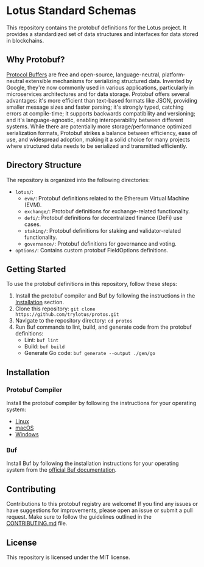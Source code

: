 # Lotus Standard Schemas 

This repository contains the protobuf definitions for the Lotus project. It provides a standardized set of data structures and interfaces for data stored in blockchains.

## Why Protobuf?
[Protocol Buffers](https://protobuf.dev/) are free and open-source, language-neutral, platform-neutral extensible mechanisms for serializing structured data. Invented by Google, they're now commonly used in various applications, particularly in microservices architectures and for data storage. Protobuf offers several advantages: it's more efficient than text-based formats like JSON, providing smaller message sizes and faster parsing; it's strongly typed, catching errors at compile-time; it supports backwards compatibility and versioning; and it's language-agnostic, enabling interoperability between different systems. While there are potentially more storage/performance optimized serialization formats, Protobuf strikes a balance between efficiency, ease of use, and widespread adoption, making it a solid choice for many projects where structured data needs to be serialized and transmitted efficiently. 

## Directory Structure

The repository is organized into the following directories:

- `lotus/`:
  - `evm/`: Protobuf definitions related to the Ethereum Virtual Machine (EVM).
  - `exchange/`: Protobuf definitions for exchange-related functionality.
  - `defi/`: Protobuf definitions for decentralized finance (DeFi) use cases.
  - `staking/`: Protobuf definitions for staking and validator-related functionality.
  - `governance/`: Protobuf definitions for governance and voting.
- `options/`: Contains custom protobuf FieldOptions definitions.

## Getting Started

To use the protobuf definitions in this repository, follow these steps:

1. Install the protobuf compiler and Buf by following the instructions in the [Installation](#installation) section.
2. Clone this repository: `git clone https://github.com/trylotus/protos.git`
3. Navigate to the repository directory: `cd protos`
4. Run Buf commands to lint, build, and generate code from the protobuf definitions:
   - Lint: `buf lint`
   - Build: `buf build`
   - Generate Go code: `buf generate --output ./gen/go`

## Installation

### Protobuf Compiler

Install the protobuf compiler by following the instructions for your operating system:
- [Linux](https://grpc.io/docs/protoc-installation/#install-using-apt-get-on-linux)
- [macOS](https://grpc.io/docs/protoc-installation/#install-using-homebrew-on-macos)
- [Windows](https://grpc.io/docs/protoc-installation/#install-on-windows)

### Buf

Install Buf by following the installation instructions for your operating system from the [official Buf documentation](https://docs.buf.build/installation).

## Contributing

Contributions to this protobuf registry are welcome! If you find any issues or have suggestions for improvements, please open an issue or submit a pull request. Make sure to follow the guidelines outlined in the [CONTRIBUTING.md](CONTRIBUTING.md) file.

## License

This repository is licensed under the MIT license.
